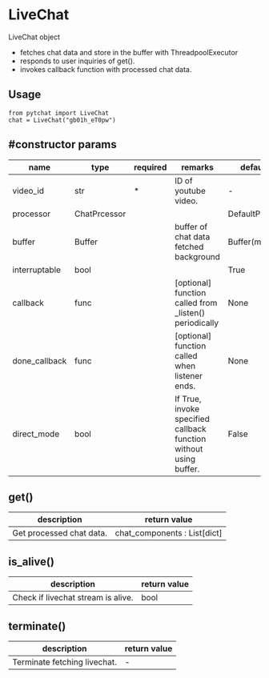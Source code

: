 # LiveChat

LiveChat object 
+ fetches chat data and store in the buffer with ThreadpoolExecutor
+ responds to user inquiries of get().
+ invokes callback function with processed chat data.

## Usage
```
from pytchat import LiveChat
chat = LiveChat("gb01h_eT0pw")
```
## #constructor params

name|type|required|remarks|default value
---|---|---|---|---
video_id|str|*|ID of youtube video.|-
processor|ChatPrcessor|||DefaultProcessor
buffer|Buffer||buffer of chat data fetched background|Buffer(maxsize=20)
interruptable|bool|||True
callback|func||[optional] function called from _listen()  periodically|None
done_callback|func||[optional] function called when listener ends.|None
direct_mode|bool| |If True, invoke specified callback function without using buffer.|False

## get()
description|return value
---|---
Get processed chat data.|chat_components : List[dict]

## is_alive()
description|return value
---|---
Check if livechat stream is alive.|bool

## terminate()
description|return value
---|---
Terminate fetching livechat.|-


